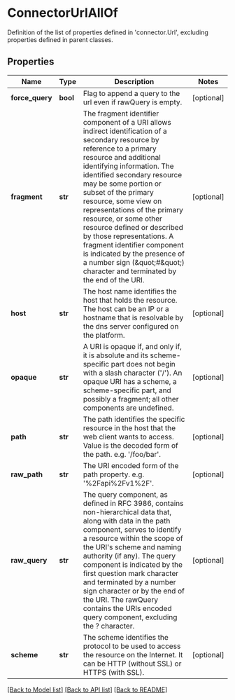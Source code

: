 # ConnectorUrlAllOf

Definition of the list of properties defined in 'connector.Url', excluding properties defined in parent classes.
## Properties
Name | Type | Description | Notes
------------ | ------------- | ------------- | -------------
**force_query** | **bool** | Flag to append a query to the url even if rawQuery is empty. | [optional] 
**fragment** | **str** | The fragment identifier component of a URI allows indirect identification of a secondary resource by reference to a primary resource and additional identifying information. The identified secondary resource may be some portion or subset of the primary resource, some view on representations of the primary resource, or some other resource defined or described by those representations. A fragment identifier component is indicated by the presence of a number sign (\&quot;#\&quot;) character and terminated by the end of the URI. | [optional] 
**host** | **str** | The host name identifies the host that holds the resource. The host can be an IP or a hostname that is resolvable by the dns server configured on the platform. | [optional] 
**opaque** | **str** | A URI is opaque if, and only if, it is absolute and its scheme-specific part does not begin with a slash character (&#39;/&#39;). An opaque URI has a scheme, a scheme-specific part, and possibly a fragment; all other components are undefined. | [optional] 
**path** | **str** | The path identifies the specific resource in the host that the web client wants to access. Value is the decoded form of the path. e.g. &#39;/foo/bar&#39;. | [optional] 
**raw_path** | **str** | The URI encoded form of the path property. e.g. &#39;%2Fapi%2Fv1%2F&#39;. | [optional] 
**raw_query** | **str** | The query component, as defined in RFC 3986, contains non-hierarchical data that, along with data in the path component, serves to identify a resource within the scope of the URI&#39;s scheme and naming authority (if any). The query component is indicated by the first question mark character and terminated by a number sign character or by the end of the URI. The rawQuery contains the URIs encoded query component, excluding the ? character. | [optional] 
**scheme** | **str** | The scheme identifies the protocol to be used to access the resource on the Internet. It can be HTTP (without SSL) or HTTPS (with SSL). | [optional] 

[[Back to Model list]](../README.md#documentation-for-models) [[Back to API list]](../README.md#documentation-for-api-endpoints) [[Back to README]](../README.md)


